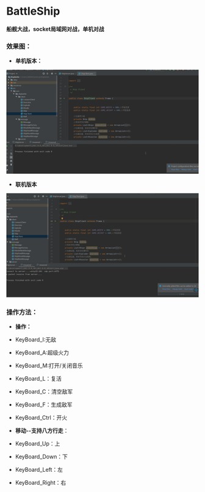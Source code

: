 # BattleShip
**船舰大战，socket局域网对战，单机对战**

### 效果图：

- **单机版本：**

![alone](alone.gif)

- **联机版本**  
 
![connect](connect.gif)
  
### 操作方法：

- **操作：**
- KeyBoard_I:无敌
  
- KeyBoard_A:超级火力
  
- KeyBoard_M:打开/关闭音乐
  
- KeyBoard_L：复活
  
- KeyBoard_C：清空敌军
  
- KeyBoard_F：生成敌军
  
- KeyBoard_Ctrl：开火
  
- **移动--支持八方行走**：
- KeyBoard_Up：上
  
- KeyBoard_Down：下
  
- KeyBoard_Left：左
  
- KeyBoard_Right：右

